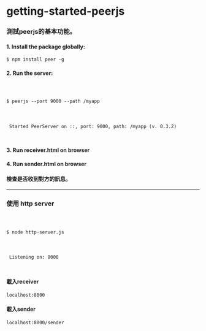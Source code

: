 # getting-started-peerjs
<h3>測試peerjs的基本功能。</h3>
<h4>1. Install the package globally:</h4>
<p><code>$ npm install peer -g</code></p>
<h4>2. Run the server:</h4>
<code>
  <p>$ peerjs --port 9000 --path /myapp </p>
  <p>&emsp;Started PeerServer on ::, port: 9000, path: /myapp (v. 0.3.2)</p>
</code>
<h4>3. Run receiver.html on browser</h4>
<h4>4. Run sender.html on browser</h4>
<h4>檢查是否收到對方的訊息。</h4>
<hr>
<h3>使用 http server</h3>
<code>
  <p>$ node http-server.js</p>
  <p>&emsp;Listening on: 8000</p>
</code>
<h4>載入receiver</h4>
<p><code>localhost:8000</code><p>
<h4>載入sender</h4>
<p><code>localhost:8000/sender</code></p>
